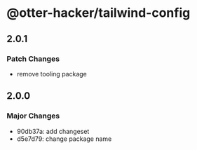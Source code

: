 # @otter-hacker/tailwind-config

## 2.0.1

### Patch Changes

- remove tooling package

## 2.0.0

### Major Changes

- 90db37a: add changeset
- d5e7d79: change package name
